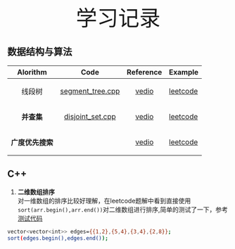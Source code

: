<div align='center' > <font size='15'>学习记录</font> </div>

## 数据结构与算法

|<center>Alorithm|<center>Code|<center>Reference|Example|
|---|---|---|---|
|<center>线段树|<center>[segment_tree.cpp](https://github.com/HiJaEn/LeetCodeHub/blob/master/code/Segment_tree.cpp)| <center>[vedio](https://www.bilibili.com/video/BV1cb411t7AM?from=search&seid=16819879578820315421)|<p align="left">[leetcode]()</p> |
|<center>**并查集**|<center>[disjoint_set.cpp](https://github.com/HiJaEn/LeetCodeHub/blob/master/code/Disjoint_set.cpp)| <center>[vedio](https://www.bilibili.com/video/BV13t411v7Fs?from=search&seid=301133990733687838)|<p align="left">[leetcode]()</p>|
| <center>**广度优先搜索**| |<center>[vedio](https://www.bilibili.com/video/BV1Ks411579J?from=search&seid=11399053858632586820)|<p align="left">[leetcode]()</p>|


## C++

1. **二维数组排序**  
对一维数组的排序比较好理解，在leetcode题解中看到直接使用```sort(arr.begin(),arr.end())```对二维数组进行排序,简单的测试了一下，参考[测试代码](https://github.com/HiJaEn/LeetCodeHub/blob/master/code/VectorVector_sort.cpp)
```bash
vector<vector<int>> edges={{1,2},{5,4},{3,4},{2,8}};
sort(edges.begin(),edges.end());
```
